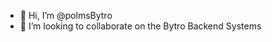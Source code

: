- 👋 Hi, I’m @polmsBytro
- 💞️ I’m looking to collaborate on the Bytro Backend Systems
<!---
polmsBytro/polmsBytro is a ✨ special ✨ repository because its `README.md` (this file) appears on your GitHub profile.
You can click the Preview link to take a look at your changes.
--->
